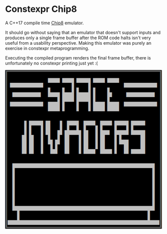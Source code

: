# Constexpr Chip8
A C++17 compile time [Chip8](https://en.wikipedia.org/wiki/CHIP-8) emulator.

It should go without saying that an emulator that doesn't support inputs and produces only a single frame buffer after the ROM code halts isn't very useful from a usability perspective. Making this emulator was purely an exercise in constexpr metaprogramming. 

Executing the compiled program renders the final frame buffer, there is unfortunately no constexpr printing just yet :(

![sdfsdf](img/constexpr_chip8.png)